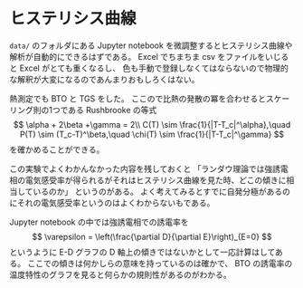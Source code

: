 
# ヒステリシス曲線

`data/` のフォルダにある Jupyter notebook を微調整するとヒステリシス曲線や解析が自動的にできるはずである。
Excel でちまちま csv をファイルをいじると Excel がとても重くなるし、
色も手動で登録しなくてはならないので物理的な解釈が大変になるのであんまりおもしろくはない。

熱測定でも BTO と TGS をした。
ここので比熱の発散の冪を合わせるとスケーリング則の1つである
Rushbrooke の等式
$$
    \alpha + 2\beta +\gamma = 2\\
    C(T) \sim \frac{1}{|T-T_c|^\alpha},\quad
    P(T) \sim (T_c-T)^\beta,\quad
    \chi(T) \sim \frac{1}{|T-T_c|^\gamma}
$$
を確かめることができる。

この実験でよくわかんなかった内容を残しておくと
「ランダウ理論では強誘電相の電気感受率が得られるがそれはヒステリシス曲線を見た時、どこの傾きに相当しているのか」
というのがある。
よく考えてみるとすでに自発分極があるのにそれの電気感受率というのはよくわからないもである。

Jupyter notebook の中では強誘電相での誘電率を
$$
    \varepsilon = \left(\frac{\partial D}{\partial E}\right)_{E=0}
$$
というように E-D グラフの D 軸上の傾きではないかとして一応計算はしてある。
ここでの傾きは何かしらの意味を持っているのは確かで、
BTO の誘電率の温度特性のグラフを見ると何らかの規則性があるのがわかる。
